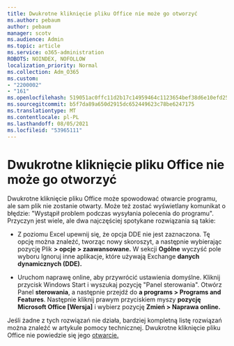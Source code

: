 ```yaml
---
title: Dwukrotne kliknięcie pliku Office nie może go otworzyć
ms.author: pebaum
author: pebaum
manager: scotv
ms.audience: Admin
ms.topic: article
ms.service: o365-administration
ROBOTS: NOINDEX, NOFOLLOW
localization_priority: Normal
ms.collection: Adm_O365
ms.custom:
- "2200002"
- "161"
ms.openlocfilehash: 519051ac0ffc11d2b17c14959464c1123654bef38d6e10efd252b4ff3d8bbc1b
ms.sourcegitcommit: b5f7da89a650d2915dc652449623c78be6247175
ms.translationtype: MT
ms.contentlocale: pl-PL
ms.lasthandoff: 08/05/2021
ms.locfileid: "53965111"
---
```

# <a name="double-clicking-an-office-file-fails-to-open-it"></a>Dwukrotne kliknięcie pliku Office nie może go otworzyć

Dwukrotne kliknięcie pliku Office może spowodować otwarcie programu, ale sam plik nie zostanie otwarty. Może też zostać wyświetlany komunikat o błędzie: "Wystąpił problem podczas wysyłania polecenia do programu". Przyczyn jest wiele, ale dwa najczęściej spotykane rozwiązania są takie:

- Z poziomu Excel upewnij się, że opcja DDE nie jest zaznaczona. Tę opcję można znaleźć, tworząc nowy skoroszyt, a następnie wybierając pozycję Plik **> opcje > zaawansowane.** W sekcji **Ogólne** wyczyść pole wyboru Ignoruj inne aplikacje, które używają Exchange **danych dynamicznych (DDE).**

- Uruchom naprawę online, aby przywrócić ustawienia domyślne. Kliknij przycisk Windows Start i wyszukaj pozycję "Panel sterowania". Otwórz Panel **sterowania**, a następnie przejdź do **a programs > Programs and Features**. Następnie kliknij prawym przyciskiem myszy **pozycję Microsoft Office [Wersja]** i wybierz pozycję **Zmień > Naprawa online.**

Jeśli żadne z tych rozwiązań nie działa, bardziej kompletną listę rozwiązań można znaleźć w artykule pomocy technicznej. Dwukrotne kliknięcie pliku Office nie powiedzie się jego [otwarcie.](https://support.office.com/article/Double-clicking-an-Office-file-fails-to-open-it-1e9c0ad9-34c8-4440-a42e-d30186b29ed6)
